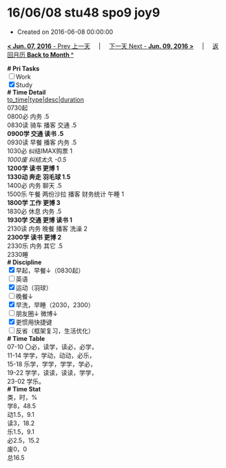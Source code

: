# 16/06/08 stu48 spo9 joy9

- Created on 2016-06-08 00:00:00

[**< Jun. 07, 2016** - Prev 上一天](/lifelogs/2016/06/d07.md) &nbsp; &nbsp; | &nbsp; &nbsp; [下一天 Next - **Jun. 09, 2016 >**](/lifelogs/2016/06/d09.md) &nbsp; &nbsp; |  &nbsp; &nbsp; [返回月历 **Back to Month ^**](/lifelogs/2016/06/index.md)
<br/><div><b># Pri Tasks</b></div><div><input type="checkbox"/>Work</div><div><input checked="true" type="checkbox"/>Study</div><div><b># Time Detail</b></div><div><u>to_time|type|desc|duration</u></div><div>0730起</div><div>0800必 内务 .5</div><div>0830读 骑车 播客 交通 .5</div><div><b>0900学 交通 读书 .5</b></div><div>0930读 早餐 播客 内务 .5</div><div>1030必 纠结IMAX购票 1</div><div><i>1000废 纠结太久 -0.5</i></div><div><b>1200学 读书 更博 1</b></div><div><b>1330动 奔走 羽毛球 1.5</b></div><div>1400必 内务 聊天 .5</div><div>1500乐 午餐 两份沙拉 播客 财务统计 午睡 1</div><div><b>1800学 工作 更博 3</b></div><div>1830必 休息 内务 .5</div><div><b>1930学 交通 更博 读书 1</b></div><div>2130读 内务 晚餐 播客 洗澡 2</div><div><b>2300学 读书 更博 2</b></div><div>2330乐 内务 其它 .5</div><div>2330睡</div><div><b># Discipline</b></div><div><input checked="true" type="checkbox"/>早起，早餐↓（0830起）</div><div><input type="checkbox"/>英语</div><div><input checked="true" type="checkbox"/>运动（羽球）</div><div><input type="checkbox"/>晚餐↓</div><div><input checked="true" type="checkbox"/>早洗，早睡（2030，2300）</div><div><b><input type="checkbox"/></b>朋友圈↓ 微博↓</div><div><input checked="true" type="checkbox"/>更惯用快捷键</div><div><input type="checkbox"/>反省（框架复习，生活优化）</div><div><b># Time Table</b></div><div>07-10 〇必，读学，读必，必学，</div><div>11-14 学学，学动，动动，必乐，</div><div>15-18 乐学，学学，学学，学必，</div><div>19-22 学学，读读，读读，学学，</div><div>23-02 学乐。</div><div><b># Time Stat</b></div><div>类，时，%</div><div>学8，48.5</div><div>动1.5，9.1</div><div>读3，18.2</div><div>乐1.5，9.1</div><div>必2.5，15.2</div><div>废0，0</div><div>总16.5</div>
